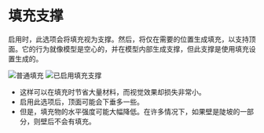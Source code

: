 填充支撑
====
启用时，此选项会将填充视为支撑。然后，将仅在需要的位置生成填充，以支持顶面。它的行为就像模型是空心的，并在模型内部生成支撑，但此支撑是使用填充设置生成的。

<!--screenshot {
"image_path": "infill_support_enabled_disabled.png",
"models": [{"script": "stamp.scad"}],
"camera_position": [0, 200, 30],
"settings": {
"wall_line_count": 0,
"infill_support_enabled": false
},
"colours": 64
}-->
<!--screenshot {
"image_path": "infill_support_angle_low.png",
"models": [{"script": "stamp.scad"}],
"camera_position": [0, 200, 30],
"settings": {
"wall_line_count": 0,
"infill_support_enabled": true,
"infill_support_angle": 40
},
"colours": 64
}-->
![普通填充](../images/infill_support_enabled_disabled.png)
![已启用填充支撑](../images/infill_support_angle_low.png)

* 这样可以在填充时节省大量材料，而视觉效果却损失非常小。
* 启用此选项后，顶面可能会下垂多一些。
* 但是，填充物的水平强度可能大幅降低。在许多情况下，如果壁是陡坡的一部分，则壁后不会有填充。
